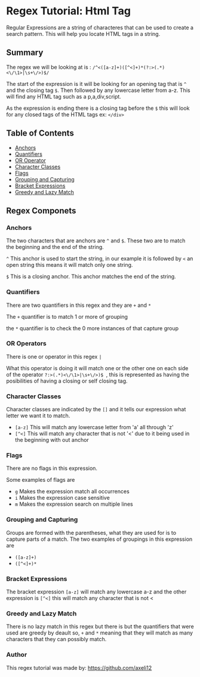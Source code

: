 # Regex Tutorial: Html Tag 

Regular Expressions are a string of characteres that can be used to create a search pattern. This will help you locate HTML tags in a string.

 ## Summary 

The regex we will be looking at is :
`/^<([a-z]+)([^<]+)*(?:>(.*)<\/\1>|\s+\/>)$/`

The start of the expression is it will be looking for an opening tag that is `^` and the closing tag `$`. Then followed by any lowercase letter from a-z. This will find any HTML tag such as a p,a,div,script.

As the expression is ending there is a closing tag before the `$` this will look for any closed tags of the HTML tags ex: `</div>`


## Table of Contents

* [Anchors](*anchors)
* [Quantifiers](#quantifiers)
* [OR Operator](#or-operator)
* [Character Classes](#character-classes)
* [Flags](#flags)
* [Grouping and Capturing](#grouping-and-capturing)
* [Bracket Expressions](#bracket-expressions)
* [Greedy and Lazy Match](#greedy-and-lazy-match)

## Regex Componets
 
 ### Anchors

 The two characters that are anchors are `^` and `$`. These two are to match the beginning and the end of the string.

 `^` This anchor is used to start the string, in our example it is followed by `<` an open string this means it will match only one string.

`$` This is a closing anchor. This anchor matches the end of the string.

 ### Quantifiers

 There are two quantifiers in this regex and they are `+` and `*`

 The `+` quantifier is to match 1 or more of grouping 

 the `*` quantifier is to check the 0 more instances of that capture group

 
 ### OR Operators

 There is one or operator in this regex `|`

 What this operator is doing it will match one or the other one on each side of the operator `?:>(.*)<\/\1>|\s+\/>)$ `, this is represented as having the posibilities of having a closing or self closing tag.


 ### Character Classes

 Character classes are indicated by the `[]` and it tells our expression what letter we want it to match.

 * `[a-z]` This will match any lowercase letter from 'a' all through 'z'
 * `[^<]` This will match any character that is not '<' due to it being used in the beginning with out anchor

 ### Flags

 There are no flags in this expression.

 Some examples of flags are 
 * `g` Makes the expression match all occurrences
 * `i` Makes the expression case sensitive
 * `m` Makes the expression search on multiple lines

 ### Grouping and Capturing

 Groups are formed with the parentheses, what they are used for is to capture parts of a match. 
 The two examples of groupings in this expression are
  * `([a-z]+)` 
  * `([^<]+)*` 


 ### Bracket Expressions

 The bracket expression `[a-z]` will match any lowercase a-z
 and the other expression is `[^<]` this will match any character that is not <

 ### Greedy and Lazy Match

 There is no lazy match in this regex but there is but the quantifiers that were used are greedy by deault so, `+` and `*` meaning that they will match as many characters that they can possibly match. 

### Author

This regex tutorial was made by: https://github.com/axeli12